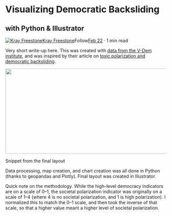 Visualizing Democratic Backsliding
==================================

with Python & Illustrator
-------------------------

[![Kray Freestone](https://miro.medium.com/fit/c/96/96/1*_mp3QGvY6J5nrLmMiesdeg.jpeg)](https://freestonekray.medium.com/?source=post_page-----13550f8f7bc2--------------------------------)[Kray Freestone](https://freestonekray.medium.com/?source=post_page-----13550f8f7bc2--------------------------------)Follow[Feb 22](https://medium.com/kray-freestone/visualizing-democratic-backsliding-13550f8f7bc2?source=post_page-----13550f8f7bc2--------------------------------) · 1 min read

Very short write-up here. This was created with [data from the V-Dem institute](https://www.v-dem.net/en/data/data/v-dem-dataset/), and was inspired by their article on [toxic polarization and democratic backsliding](https://www.v-dem.net/en/news/polarization-global-threat-democracy/).

<img alt="" class="t u v hy aj" src="https://miro.medium.com/max/1196/1\*AsWiNfE78LXs\_WFDfIO9uQ.png" width="598" height="266" srcSet="https://miro.medium.com/max/552/1\*AsWiNfE78LXs\_WFDfIO9uQ.png 276w, https://miro.medium.com/max/1104/1\*AsWiNfE78LXs\_WFDfIO9uQ.png 552w, https://miro.medium.com/max/1196/1\*AsWiNfE78LXs\_WFDfIO9uQ.png 598w" sizes="598px" role="presentation"/>

Snippet from the final layout

Data processing, map creation, and chart creation was all done in Python (thanks to geopandas and Plotly). Final layout was created in Illustrator.

Quick note on the methodology. While the high-level democracy indicators are on a scale of 0–1, the societal polarization indicator was originally on a scale of 1–4 (where 4 is no societal polarization, and 1 is high polarization). I normalized this to match the 0–1 scale, and then took the inverse of that scale, so that a higher value meant a higher level of societal polarization.